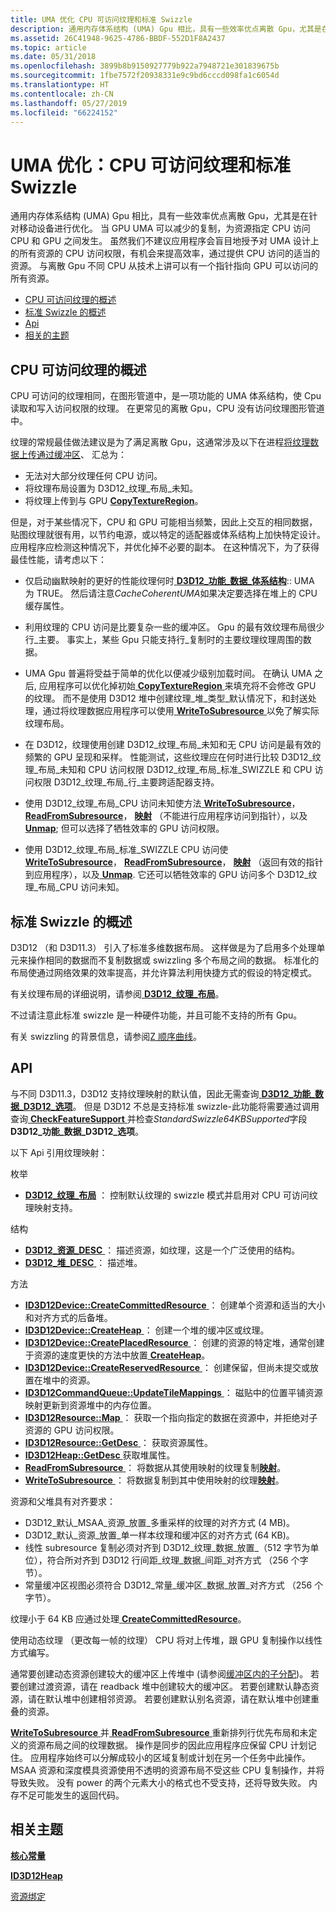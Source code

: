 ```yaml
---
title: UMA 优化 CPU 可访问纹理和标准 Swizzle
description: 通用内存体系结构 (UMA) Gpu 相比，具有一些效率优点离散 Gpu，尤其是在针对移动设备进行优化。
ms.assetid: 26C41948-9625-4786-BBDF-552D1F8A2437
ms.topic: article
ms.date: 05/31/2018
ms.openlocfilehash: 3899b8b9150927779b922a7948721e301839675b
ms.sourcegitcommit: 1fbe7572f20938331e9c9bd6cccd098fa1c6054d
ms.translationtype: HT
ms.contentlocale: zh-CN
ms.lasthandoff: 05/27/2019
ms.locfileid: "66224152"
---
```

# <a name="uma-optimizations-cpu-accessible-textures-and-standard-swizzle"></a>UMA 优化：CPU 可访问纹理和标准 Swizzle

通用内存体系结构 (UMA) Gpu 相比，具有一些效率优点离散 Gpu，尤其是在针对移动设备进行优化。 当 GPU UMA 可以减少的复制，为资源指定 CPU 访问 CPU 和 GPU 之间发生。 虽然我们不建议应用程序会盲目地授予对 UMA 设计上的所有资源的 CPU 访问权限，有机会来提高效率，通过提供 CPU 访问的适当的资源。 与离散 Gpu 不同 CPU 从技术上讲可以有一个指针指向 GPU 可以访问的所有资源。

-   [CPU 可访问纹理的概述](#overview-of-cpu-accessible-textures)
-   [标准 Swizzle 的概述](#overview-of-standard-swizzle)
-   [Api](#apis)
-   [相关的主题](#related-topics)

## <a name="overview-of-cpu-accessible-textures"></a>CPU 可访问纹理的概述

CPU 可访问的纹理相同，在图形管道中，是一项功能的 UMA 体系结构，使 Cpu 读取和写入访问权限的纹理。 在更常见的离散 Gpu，CPU 没有访问纹理图形管道中。

纹理的常规最佳做法建议是为了满足离散 Gpu，这通常涉及以下在进程[将纹理数据上传通过缓冲区](upload-and-readback-of-texture-data.md)、 汇总为：

-   无法对大部分纹理任何 CPU 访问。
-   将纹理布局设置为 D3D12\_纹理\_布局\_未知。
-   将纹理上传到与 GPU [ **CopyTextureRegion**](/windows/desktop/api/d3d12/nf-d3d12-id3d12graphicscommandlist-copytextureregion)。

但是，对于某些情况下，CPU 和 GPU 可能相当频繁，因此上交互的相同数据，贴图纹理就很有用，以节约电源，或以特定的适配器或体系结构上加快特定设计。 应用程序应检测这种情况下，并优化掉不必要的副本。 在这种情况下，为了获得最佳性能，请考虑以下：

-   仅启动幽默映射的更好的性能纹理何时[ **D3D12\_功能\_数据\_体系结构**](/windows/desktop/api/D3D12/ns-d3d12-d3d12_feature_data_architecture):: UMA 为 TRUE。 然后请注意*CacheCoherentUMA*如果决定要选择在堆上的 CPU 缓存属性。

-   利用纹理的 CPU 访问是比要复杂一些的缓冲区。 Gpu 的最有效纹理布局很少行\_主要。 事实上，某些 Gpu 只能支持行\_复制时的主要纹理纹理周围的数据。

-   UMA Gpu 普遍将受益于简单的优化以便减少级别加载时间。 在确认 UMA 之后, 应用程序可以优化掉初始[ **CopyTextureRegion** ](/windows/desktop/api/d3d12/nf-d3d12-id3d12graphicscommandlist-copytextureregion)来填充将不会修改 GPU 的纹理。 而不是使用 D3D12 堆中创建纹理\_堆\_类型\_默认情况下，和封送处理，通过将纹理数据应用程序可以使用[ **WriteToSubresource** ](/windows/desktop/api/d3d12/nf-d3d12-id3d12resource-writetosubresource)以免了解实际纹理布局。

-   在 D3D12，纹理使用创建 D3D12\_纹理\_布局\_未知和无 CPU 访问是最有效的频繁的 GPU 呈现和采样。 性能测试，这些纹理应在何时进行比较 D3D12\_纹理\_布局\_未知和 CPU 访问权限 D3D12\_纹理\_布局\_标准\_SWIZZLE 和 CPU 访问权限 D3D12\_纹理\_布局\_行\_主要跨适配器支持。

-   使用 D3D12\_纹理\_布局\_CPU 访问未知使方法[ **WriteToSubresource**](/windows/desktop/api/d3d12/nf-d3d12-id3d12resource-writetosubresource)， [ **ReadFromSubresource**](/windows/desktop/api/d3d12/nf-d3d12-id3d12resource-readfromsubresource)， [**映射**](/windows/desktop/api/D3D12/nf-d3d12-id3d12resource-map) （不能进行应用程序访问到指针），以及[ **Unmap**](/windows/desktop/api/D3D12/nf-d3d12-id3d12resource-unmap); 但可以选择了牺牲效率的 GPU 访问权限。

-   使用 D3D12\_纹理\_布局\_标准\_SWIZZLE CPU 访问使[ **WriteToSubresource**](/windows/desktop/api/d3d12/nf-d3d12-id3d12resource-writetosubresource)， [ **ReadFromSubresource**](/windows/desktop/api/d3d12/nf-d3d12-id3d12resource-readfromsubresource)， [**映射**](/windows/desktop/api/D3D12/nf-d3d12-id3d12resource-map) （返回有效的指针到应用程序），以及[ **Unmap**](/windows/desktop/api/D3D12/nf-d3d12-id3d12resource-unmap). 它还可以牺牲效率的 GPU 访问多个 D3D12\_纹理\_布局\_CPU 访问未知。

## <a name="overview-of-standard-swizzle"></a>标准 Swizzle 的概述

D3D12 （和 D3D11.3） 引入了标准多维数据布局。 这样做是为了启用多个处理单元来操作相同的数据而不复制数据或 swizzling 多个布局之间的数据。 标准化的布局使通过网络效果的效率提高，并允许算法利用快捷方式的假设的特定模式。

有关纹理布局的详细说明，请参阅[ **D3D12\_纹理\_布局**](/windows/desktop/api/D3D12/ne-d3d12-d3d12_texture_layout)。

不过请注意此标准 swizzle 是一种硬件功能，并且可能不支持的所有 Gpu。

有关 swizzling 的背景信息，请参阅[Z 顺序曲线](https://en.wikipedia.org/wiki/Z-order_curve)。

## <a name="apis"></a>API

与不同 D3D11.3，D3D12 支持纹理映射的默认值，因此无需查询[ **D3D12\_功能\_数据\_D3D12\_选项**](/windows/desktop/api/D3D12/ns-d3d12-d3d12_feature_data_d3d12_options)。 但是 D3D12 不总是支持标准 swizzle-此功能将需要通过调用查询[ **CheckFeatureSupport** ](/windows/desktop/api/D3D12/nf-d3d12-id3d12device-checkfeaturesupport)并检查*StandardSwizzle64KBSupported*字段**D3D12\_功能\_数据\_D3D12\_选项**。

以下 Api 引用纹理映射：

枚举

-   [**D3D12\_纹理\_布局**](/windows/desktop/api/D3D12/ne-d3d12-d3d12_texture_layout) ： 控制默认纹理的 swizzle 模式并启用对 CPU 可访问纹理映射支持。

结构

-   [**D3D12\_资源\_DESC** ](/windows/desktop/api/d3d12/ns-d3d12-d3d12_resource_desc) ： 描述资源，如纹理，这是一个广泛使用的结构。
-   [**D3D12\_堆\_DESC** ](/windows/desktop/api/D3D12/ns-d3d12-d3d12_heap_desc) ： 描述堆。

方法

-   [**ID3D12Device::CreateCommittedResource** ](/windows/desktop/api/D3D12/nf-d3d12-id3d12device-createcommittedresource) ： 创建单个资源和适当的大小和对齐方式的后备堆。
-   [**ID3D12Device::CreateHeap** ](/windows/desktop/api/D3D12/nf-d3d12-id3d12device-createheap) ： 创建一个堆的缓冲区或纹理。
-   [**ID3D12Device::CreatePlacedResource** ](/windows/desktop/api/D3D12/nf-d3d12-id3d12device-createplacedresource) ： 创建的资源的特定堆，通常创建于资源的速度更快的方法中放置[ **CreateHeap**](/windows/desktop/api/D3D12/nf-d3d12-id3d12device-createheap)。
-   [**ID3D12Device::CreateReservedResource** ](/windows/desktop/api/D3D12/nf-d3d12-id3d12device-createreservedresource) ： 创建保留，但尚未提交或放置在堆中的资源。
-   [**ID3D12CommandQueue::UpdateTileMappings** ](/windows/desktop/api/d3d12/nf-d3d12-id3d12commandqueue-updatetilemappings) ： 磁贴中的位置平铺资源映射更新到资源堆中的内存位置。
-   [**ID3D12Resource::Map** ](/windows/desktop/api/D3D12/nf-d3d12-id3d12resource-map) ： 获取一个指向指定的数据在资源中，并拒绝对子资源的 GPU 访问权限。
-   [**ID3D12Resource::GetDesc** ](id3d12resource-getdesc.md) ： 获取资源属性。
-   [**ID3D12Heap::GetDesc** ](id3d12heap-getdesc.md)获取堆属性。
-   [**ReadFromSubresource** ](/windows/desktop/api/d3d12/nf-d3d12-id3d12resource-readfromsubresource) ： 将数据从其使用映射的纹理复制[**映射**](/windows/desktop/api/D3D12/nf-d3d12-id3d12resource-map)。
-   [**WriteToSubresource** ](/windows/desktop/api/d3d12/nf-d3d12-id3d12resource-writetosubresource) ： 将数据复制到其中使用映射的纹理[**映射**](/windows/desktop/api/D3D12/nf-d3d12-id3d12resource-map)。

资源和父堆具有对齐要求：

-   D3D12\_默认\_MSAA\_资源\_放置\_多重采样的纹理的对齐方式 (4 MB)。
-   D3D12\_默认\_资源\_放置\_单一样本纹理和缓冲区的对齐方式 (64 KB)。
-   线性 subresource 复制必须对齐到 D3D12\_纹理\_数据\_放置\_（512 字节为单位），符合所对齐到 D3D12 行间距\_纹理\_数据\_间距\_对齐方式 （256 个字节）。
-   常量缓冲区视图必须符合 D3D12\_常量\_缓冲区\_数据\_放置\_对齐方式 （256 个字节）。

纹理小于 64 KB 应通过处理[ **CreateCommittedResource**](/windows/desktop/api/D3D12/nf-d3d12-id3d12device-createcommittedresource)。

使用动态纹理 （更改每一帧的纹理） CPU 将对上传堆，跟 GPU 复制操作以线性方式编写。

通常要创建动态资源创建较大的缓冲区上传堆中 (请参阅[缓冲区内的子分配](large-buffers.md))。 若要创建过渡资源，请在 readback 堆中创建较大的缓冲区。 若要创建默认静态资源，请在默认堆中创建相邻资源。 若要创建默认别名资源，请在默认堆中创建重叠的资源。

[**WriteToSubresource** ](/windows/desktop/api/d3d12/nf-d3d12-id3d12resource-writetosubresource)并[ **ReadFromSubresource** ](/windows/desktop/api/d3d12/nf-d3d12-id3d12resource-readfromsubresource)重新排列行优先布局和未定义的资源布局之间的纹理数据。 操作是同步的因此应用程序应保留 CPU 计划记住。 应用程序始终可以分解成较小的区域复制或计划在另一个任务中此操作。 MSAA 资源和深度模具资源使用不透明的资源布局不受这些 CPU 复制操作，并将导致失败。 没有 power 的两个元素大小的格式也不受支持，还将导致失败。 内存不足可能发生的返回代码。

## <a name="related-topics"></a>相关主题

<dl> <dt>

[**核心常量**](constants.md)
</dt> <dt>

[**ID3D12Heap**](/windows/desktop/api/D3D12/nn-d3d12-id3d12heap)
</dt> <dt>

[资源绑定](resource-binding.md)
</dt> </dl>

 

 




